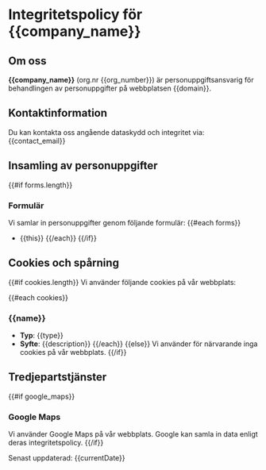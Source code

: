 # Integritetspolicy för {{company_name}}

## Om oss

**{{company_name}}** (org.nr {{org_number}}) är personuppgiftsansvarig för behandlingen av personuppgifter på webbplatsen {{domain}}.

## Kontaktinformation

Du kan kontakta oss angående dataskydd och integritet via: {{contact_email}}

## Insamling av personuppgifter

{{#if forms.length}}

### Formulär

Vi samlar in personuppgifter genom följande formulär:
{{#each forms}}

- {{this}}
  {{/each}}
  {{/if}}

## Cookies och spårning

{{#if cookies.length}}
Vi använder följande cookies på vår webbplats:

{{#each cookies}}

### {{name}}

- **Typ**: {{type}}
- **Syfte**: {{description}}
  {{/each}}
  {{else}}
  Vi använder för närvarande inga cookies på vår webbplats.
  {{/if}}

## Tredjepartstjänster

{{#if google_maps}}

### Google Maps

Vi använder Google Maps på vår webbplats. Google kan samla in data enligt deras integritetspolicy.
{{/if}}

Senast uppdaterad: {{currentDate}}

